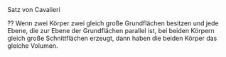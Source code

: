 
<!--SR:!2024-07-17,4,274-->Satz von Cavalieri
??
Wenn zwei Körper zwei gleich große Grundflächen besitzen und jede Ebene, die zur Ebene der Grundflächen parallel ist, bei beiden Körpern gleich große Schnittflächen erzeugt, dann haben die beiden Körper das gleiche Volumen.



<!--SR:!2024-07-26,15,290-->
